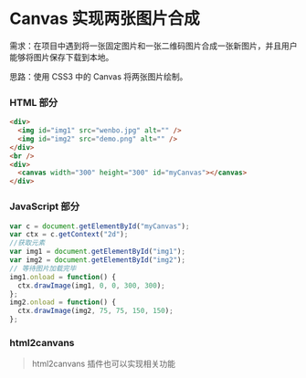 # Canvas 实现两张图片合成

需求：在项目中遇到将一张固定图片和一张二维码图片合成一张新图片，并且用户能够将图片保存下载到本地。

思路：使用 CSS3 中的 Canvas 将两张图片绘制。

### HTML 部分

```html
<div>
  <img id="img1" src="wenbo.jpg" alt="" />
  <img id="img2" src="demo.png" alt="" />
</div>
<br />
<div>
  <canvas width="300" height="300" id="myCanvas"></canvas>
</div>
```

### JavaScript 部分

```js
var c = document.getElementById("myCanvas");
var ctx = c.getContext("2d");
//获取元素
var img1 = document.getElementById("img1");
var img2 = document.getElementById("img2");
// 等待图片加载完毕
img1.onload = function() {
  ctx.drawImage(img1, 0, 0, 300, 300);
};
img2.onload = function() {
  ctx.drawImage(img2, 75, 75, 150, 150);
};
```

### html2canvans

> html2canvans 插件也可以实现相关功能
